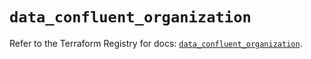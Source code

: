 # `data_confluent_organization`

Refer to the Terraform Registry for docs: [`data_confluent_organization`](https://registry.terraform.io/providers/confluentinc/confluent/2.11.0/docs/data-sources/organization).
